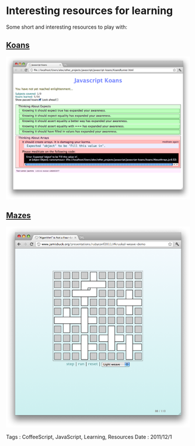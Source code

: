 # Interesting resources for learning

Some short and interesting resources to play with:

## [Koans](https://github.com/mrdavidlaing/javascript-koans)

![Koans](resources/koans.png)

## [Mazes](http://www.jamisbuck.org/presentations/rubyconf2011)

![Mazes](resources/mazes.png)

Tags : CoffeeScript, JavaScript, Learning, Resources
Date : 2011/12/1